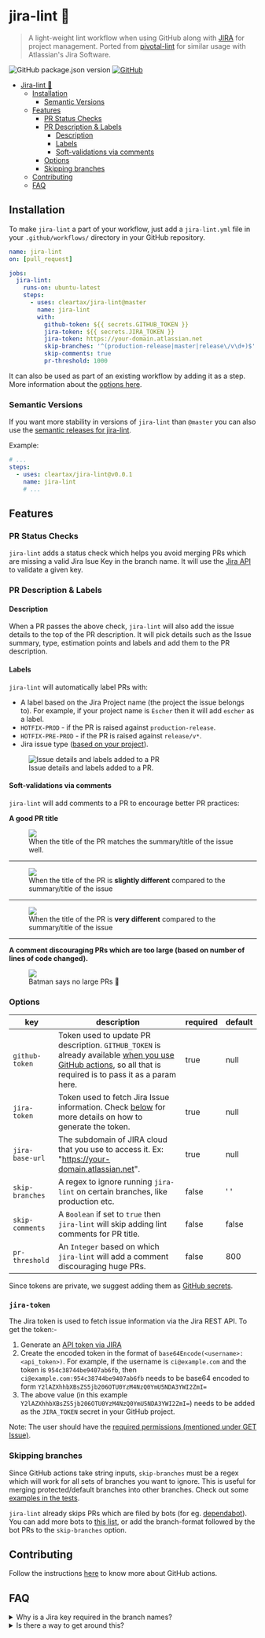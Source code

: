 # jira-lint 🧹

> A light-weight lint workflow when using GitHub along with [JIRA][jira] for project management.
Ported from [pivotal-lint](https://github.com/ClearTax/pivotal-lint/) for similar usage with Atlassian's Jira Software.

![GitHub package.json version](https://img.shields.io/github/package-json/v/cleartax/jira-lint?style=flat-square)
[![GitHub](https://img.shields.io/github/license/cleartax/jira-lint?style=flat-square)](https://github.com/cleartax/jira-lint/blob/master/LICENSE.md)

<!-- toc -->

- [Jira-lint 🧹](#jira-lint-%f0%9f%a7%b9)
  - [Installation](#installation)
    - [Semantic Versions](#semantic-versions)
  - [Features](#features)
    - [PR Status Checks](#pr-status-checks)
    - [PR Description & Labels](#pr-description--labels)
      - [Description](#description)
      - [Labels](#labels)
      - [Soft-validations via comments](#soft-validations-via-comments)
    - [Options](#options)
    - [Skipping branches](#skipping-branches)
  - [Contributing](#contributing)
  - [FAQ](#faq)

<!-- tocstop -->

## Installation

To make `jira-lint` a part of your workflow, just add a `jira-lint.yml` file in your `.github/workflows/` directory in your GitHub repository.

```yml
name: jira-lint
on: [pull_request]

jobs:
  jira-lint:
    runs-on: ubuntu-latest
    steps:
      - uses: cleartax/jira-lint@master
        name: jira-lint
        with:
          github-token: ${{ secrets.GITHUB_TOKEN }}
          jira-token: ${{ secrets.JIRA_TOKEN }}
          jira-token: https://your-domain.atlassian.net
          skip-branches: '^(production-release|master|release\/v\d+)$'
          skip-comments: true
          pr-threshold: 1000
```

It can also be used as part of an existing workflow by adding it as a step. More information about the [options here](#options).

### Semantic Versions

If you want more stability in versions of `jira-lint` than `@master` you can also use the [semantic releases for jira-lint](https://github.com/cleartax/jira-lint/releases).

Example:

```yaml
# ...
steps:
  - uses: cleartax/jira-lint@v0.0.1
    name: jira-lint
    # ...
```

## Features

### PR Status Checks

`jira-lint` adds a status check which helps you avoid merging PRs which are missing a valid Jira Isue Key in the branch name. It will use the [Jira API](https://developer.atlassian.com/cloud/jira/platform/rest/v3/) to validate a given key.

### PR Description & Labels

#### Description

When a PR passes the above check, `jira-lint` will also add the issue details to the top of the PR description. It will pick details such as the Issue summary, type, estimation points and labels and add them to the PR description.

#### Labels

`jira-lint` will automatically label PRs with:

- A label based on the Jira Project name (the project the issue belongs to). For example, if your project name is `Escher` then it will add `escher` as a label.
- `HOTFIX-PROD` - if the PR is raised against `production-release`.
- `HOTFIX-PRE-PROD` - if the PR is raised against `release/v*`.
- Jira issue type ([based on your project](https://confluence.atlassian.com/adminjiracloud/issue-types-844500742.html)).

<figure>
 <img src="https://assets1.cleartax-cdn.com/cleargst-frontend/misc/1580891341_jira_lint.png" alt="Issue details and labels added to a PR" />
 <figcaption>
 Issue details and labels added to a PR.
 </figcaption>
</figure>

#### Soft-validations via comments

`jira-lint` will add comments to a PR to encourage better PR practices:

**A good PR title**

<figure>
  <img src="https://user-images.githubusercontent.com/6426069/69525276-c6e62b80-0f8d-11ea-9db4-23d524b5276c.png" />
  <figcaption>When the title of the PR matches the summary/title of the issue well.</figcaption>
</figure>

---

<figure>
  <img src="https://user-images.githubusercontent.com/6426069/69480647-6a6cfa00-0e2f-11ea-8750-4294f686dac7.png" />
  <figcaption>When the title of the PR is <strong>slightly different</strong> compared to the summary/title of the issue</figcaption>
</figure>

---

<figure>
  <img src="https://user-images.githubusercontent.com/6426069/69526103-7243b000-0f8f-11ea-9deb-acb8cbb6610b.png" />
  <figcaption>When the title of the PR is <strong>very different</strong>  compared to the summary/title of the issue</figcaption>
</figure>

---

**A comment discouraging PRs which are too large (based on number of lines of code changed).**

<figure>
  <img src="https://user-images.githubusercontent.com/6426069/69480043-e06e6280-0e29-11ea-8e24-173355c304dd.png" />
  <figcaption>Batman says no large PRs 🦇</figcaption>
</figure>

### Options

| key             | description                                                                                                                                                                                                                                                                                                        | required | default |
| --------------- | ------------------------------------------------------------------------------------------------------------------------------------------------------------------------------------------------------------------------------------------------------------------------------------------------------------------ | -------- | ------- |
| `github-token`  | Token used to update PR description. `GITHUB_TOKEN` is already available [when you use GitHub actions](https://help.github.com/en/actions/automating-your-workflow-with-github-actions/authenticating-with-the-github_token#about-the-github_token-secret), so all that is required is to pass it as a param here. | true     | null    |
| `jira-token`    | Token used to fetch Jira Issue information.  Check [below](#jira-token) for more details on how to generate the token.                                                                                                          | true     | null    |
| `jira-base-url` | The subdomain of JIRA cloud that you use to access it. Ex: "https://your-domain.atlassian.net".                                                                                                                                                                                                                    | true     | null    |
| `skip-branches` | A regex to ignore running `jira-lint` on certain branches, like production etc.                                                                                                                                                                                                                                    | false    | ' '     |
| `skip-comments` | A `Boolean` if set to `true` then `jira-lint` will skip adding lint comments for PR title.                                                                                                                                                                                                                         | false    | false   |
| `pr-threshold`  | An `Integer` based on which `jira-lint` will add a comment discouraging huge PRs.                                                                                                                                                                                                                                  | false    | 800     |

Since tokens are private, we suggest adding them as [GitHub secrets](https://help.github.com/en/actions/automating-your-workflow-with-github-actions/creating-and-using-encrypted-secrets).

### `jira-token`

The Jira token is used to fetch issue information via the Jira REST API. To get the token:-
1. Generate an [API token via JIRA](https://confluence.atlassian.com/cloud/api-tokens-938839638.html)
2. Create the encoded token in the format of `base64Encode(<username>:<api_token>)`.
   For example, if the username is `ci@example.com` and the token is `954c38744be9407ab6fb`, then `ci@example.com:954c38744be9407ab6fb` needs to be base64 encoded to form `Y2lAZXhhbXBsZS5jb206OTU0YzM4NzQ0YmU5NDA3YWI2ZmI=`
3. The above value (in this example `Y2lAZXhhbXBsZS5jb206OTU0YzM4NzQ0YmU5NDA3YWI2ZmI=`) needs to be added as the `JIRA_TOKEN` secret in your GitHub project.

Note: The user should have the [required permissions (mentioned under GET Issue)](https://developer.atlassian.com/cloud/jira/platform/rest/v3/?utm_source=%2Fcloud%2Fjira%2Fplatform%2Frest%2F&utm_medium=302#api-rest-api-3-issue-issueIdOrKey-get).

### Skipping branches

Since GitHub actions take string inputs, `skip-branches` must be a regex which will work for all sets of branches you want to ignore. This is useful for merging protected/default branches into other branches. Check out some [examples in the tests](https://github.com/ClearTax/jira-lint/blob/08a47ab7a6e2bc235c9e34da1d14eacf9d810bd1/__tests__/utils.test.ts#L33-L44).

`jira-lint` already skips PRs which are filed by bots (for eg. [dependabot](https://github.com/marketplace/dependabot-preview)). You can add more bots to [this list](https://github.com/ClearTax/jira-lint/blob/08a47ab7a6e2bc235c9e34da1d14eacf9d810bd1/src/constants.ts#L4), or add the branch-format followed by the bot PRs to the `skip-branches` option.

## Contributing

Follow the instructions [here](https://help.github.com/en/articles/creating-a-javascript-action#commit-and-push-your-action-to-github) to know more about GitHub actions.

## FAQ

<details>
  <summary>Why is a Jira key required in the branch names?</summary>

The key is required in order to:

- Automate change-logs and release notes ⚙️.
- Automate alerts to QA/Product teams and other external stake-holders 🔊.
- Help us retrospect the sprint progress 📈.

</details>

<details>
  <summary>Is there a way to get around this?</summary>
  Nope 🙅

</details>

[jira]: https://www.atlassian.com/software/jira
